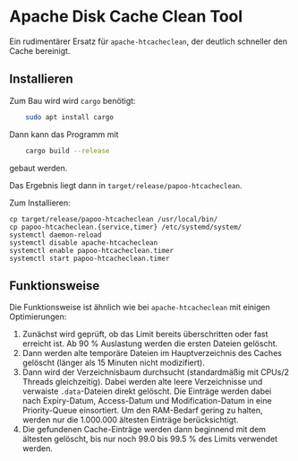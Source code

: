 # Apache Disk Cache Clean Tool

Ein rudimentärer Ersatz für `apache-htcacheclean`, der deutlich schneller den Cache bereinigt.

## Installieren

Zum Bau wird wird `cargo` benötigt:

```sh
	sudo apt install cargo
```

Dann kann das Programm mit

```sh
	cargo build --release
```
gebaut werden.

Das Ergebnis liegt dann in `target/release/papoo-htcacheclean`.

Zum Installieren:

```
cp target/release/papoo-htcacheclean /usr/local/bin/
cp papoo-htcacheclean.{service,timer} /etc/systemd/system/
systemctl daemon-reload
systemctl disable apache-htcacheclean
systemctl enable papoo-htcacheclean.timer
systemctl start papoo-htcacheclean.timer
```

## Funktionsweise

Die Funktionsweise ist ähnlich wie bei `apache-htcacheclean` mit einigen Optimierungen:

1. Zunächst wird geprüft, ob das Limit bereits überschritten oder fast erreicht ist. Ab 90 % Auslastung werden die ersten Dateien gelöscht.
2. Dann werden alte temporäre Dateien im Hauptverzeichnis des Caches gelöscht (länger als 15 Minuten nicht modizifiert).
3. Dann wird der Verzeichnisbaum durchsucht (standardmäßig mit CPUs/2 Threads gleichzeitig).
   Dabei werden alte leere Verzeichnisse und verwaiste `.data`-Dateien direkt gelöscht.
   Die Einträge werden dabei nach Expiry-Datum, Access-Datum und Modification-Datum in eine Priority-Queue einsortiert.
   Um den RAM-Bedarf gering zu halten, werden nur die 1.000.000 ältesten Einträge berücksichtigt.
4. Die gefundenen Cache-Einträge werden dann beginnend mit dem ältesten gelöscht, bis nur noch 99.0 bis 99.5 % des Limits verwendet werden.
